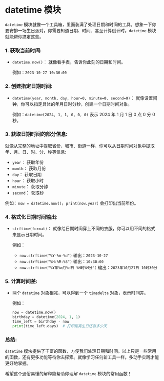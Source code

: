 # datetime 模块

`datetime` 模块就像一个工具箱，里面装满了处理日期和时间的工具。想象一下你要安排一场生日派对，你需要知道日期、时间、甚至计算倒计时，`datetime` 模块就能帮你搞定这些。

### 1. 获取当前时间:

* `datetime.now()`： 就像看手表，告诉你此刻的日期和时间。 

   例如：`2023-10-27 10:30:00`

### 2. 创建指定日期时间:

* `datetime(year, month, day, hour=0, minute=0, second=0)`： 就像设置闹钟，你可以指定具体的年月日时分秒，创建一个日期时间对象。

   例如：`datetime(2024, 1, 1, 0, 0, 0)` 表示 2024 年 1 月 1 日 0 点 0 分 0 秒。

### 3. 获取日期时间的部分信息:

就像从完整的地址中提取省份、城市、街道一样，你可以从日期时间对象中提取年、月、日、时、分、秒等信息:

* `year`： 获取年份
* `month`： 获取月份
* `day`： 获取日期
* `hour`： 获取小时
* `minute`： 获取分钟
* `second`： 获取秒

例如：`now = datetime.now(); print(now.year)` 会打印出当前年份。


### 4. 格式化日期时间输出:

* `strftime(format)`： 就像给日期时间穿上不同的衣服，你可以用不同的格式来显示日期时间。 

   例如：

   * `now.strftime("%Y-%m-%d")`  输出：`2023-10-27`
   * `now.strftime("%H:%M:%S")`  输出：`10:30:00`
   * `now.strftime("%Y年%m月%d日 %H时%M分")` 输出：`2023年10月27日 10时30分`

### 5. 计算时间差:

*  两个 `datetime` 对象相减，可以得到一个 `timedelta` 对象，表示时间差。

   例如：

   ```python
   now = datetime.now()
   birthday = datetime(2024, 1, 1)
   time_left = birthday - now 
   print(time_left.days)  # 打印距离生日还有多少天
   ```

### 总结:

`datetime` 模块提供了丰富的函数，方便我们处理日期和时间。以上只是一些常用的函数，还有更多功能等待你去探索。就像学习任何新工具一样，多动手实践才能更好地掌握。


希望这个通俗易懂的解释能帮助你理解 `datetime` 模块的常用函数！
